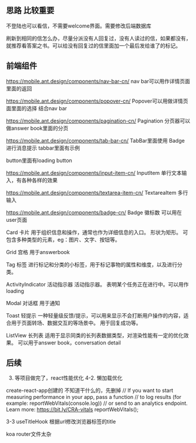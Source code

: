 ## 思路 比较重要
不登陆也可以看信，不需要welcome界面。需要修改后端数据库

刷新到相同的信怎么办，尽量分派没有人回复过，没有人读过的信，如果都没有，就推荐看答案之书。可以给没有回复过的信里面加一个最后发给谁了的标记。

## 前端组件
https://mobile.ant.design/components/nav-bar-cn/
nav bar可以用作详情页面里面的返回

https://mobile.ant.design/components/popover-cn/
Popover可以用做详情页面里面的选择 结合nav bar

https://mobile.ant.design/components/pagination-cn/
Pagination 分页器可以做answer book里面的分页


https://mobile.ant.design/components/tab-bar-cn/
TabBar里面使用 Badge 进行消息提示  tabbar里面有示例


button里面有loading button


https://mobile.ant.design/components/input-item-cn/
InputItem 
单行文本输入，有各种各样的效果

https://mobile.ant.design/components/textarea-item-cn/
TextareaItem 多行输入 

https://mobile.ant.design/components/badge-cn/
Badge 徽标数  可以用在user页面


Card 卡片
用于组织信息和操作，通常也作为详细信息的入口。
形状为矩形。
可包含多种类型的元素，eg：图片、文字、按钮等。


Grid 宫格
用于answerbook

Tag 标签
进行标记和分类的小标签，用于标记事物的属性和维度，以及进行分类。

ActivityIndicator 活动指示器
活动指示器。 表明某个任务正在进行中。可以用作loading


Modal 对话框 
用于通知


Toast 轻提示
一种轻量级反馈/提示，可以用来显示不会打断用户操作的内容，适合用于页面转场、数据交互的等场景中。
用于回复成功等。


ListView 长列表
适用于显示同类的长列表数据类型，对渲染性能有一定的优化效果。
可以用于answer book，conversation detail


## 后续
3. 等项目做完了，react性能优化
4-2. 懒加载优化


create-react-app创建的 
不知道干什么的，先删掉
// If you want to start measuring performance in your app, pass a function
// to log results (for example: reportWebVitals(console.log))
// or send to an analytics endpoint. Learn more: https://bit.ly/CRA-vitals
reportWebVitals();

3-3 useTitleHook 根据url修改浏览器标签的title

koa router文件太杂